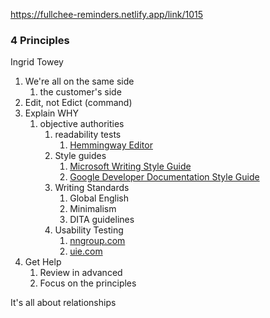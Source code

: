 https://fullchee-reminders.netlify.app/link/1015
### 4 Principles
Ingrid Towey
1.  We're all on the same side
    1.  the customer's side
2.  Edit, not Edict (command)
3.  Explain WHY
    1.  objective authorities
        1.  readability tests
            1.  [Hemmingway Editor](https://hemingwayapp.com/)
        2.  Style guides
            1.  [Microsoft Writing Style Guide](https://docs.microsoft.com/en-us/style-guide/top-10-tips-style-voice)
            2.  [Google Developer Documentation Style Guide](https://developers.google.com/style/highlights)
        3.  Writing Standards
            1.  Global English
            2.  Minimalism
            3.  DITA guidelines
        4.  Usability Testing
            1.  [nngroup.com](nngroup.com)
            2.  [uie.com](uie.com)
4.  Get Help
    1.  Review in advanced
    2.  Focus on the principles

It's all about relationships